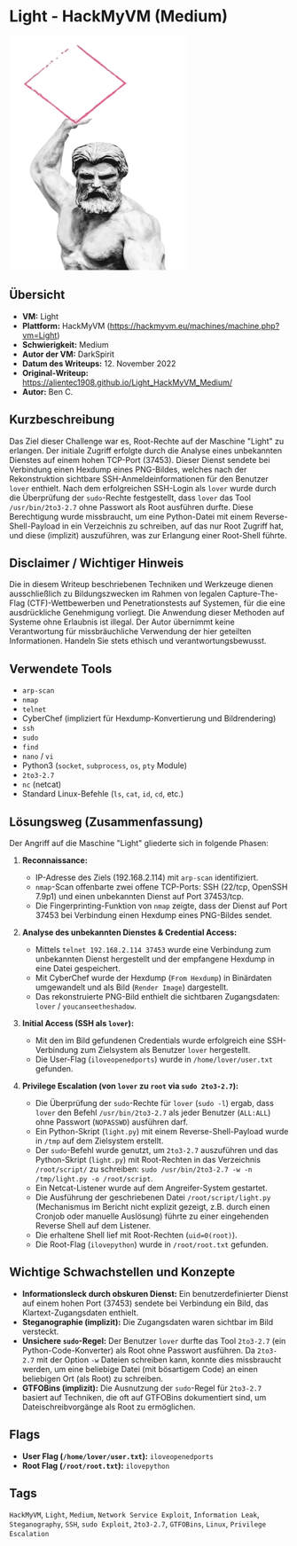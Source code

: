 # Light - HackMyVM (Medium)

![Light.png](Light.png)

## Übersicht

*   **VM:** Light
*   **Plattform:** HackMyVM (https://hackmyvm.eu/machines/machine.php?vm=Light)
*   **Schwierigkeit:** Medium
*   **Autor der VM:** DarkSpirit
*   **Datum des Writeups:** 12. November 2022
*   **Original-Writeup:** https://alientec1908.github.io/Light_HackMyVM_Medium/
*   **Autor:** Ben C.

## Kurzbeschreibung

Das Ziel dieser Challenge war es, Root-Rechte auf der Maschine "Light" zu erlangen. Der initiale Zugriff erfolgte durch die Analyse eines unbekannten Dienstes auf einem hohen TCP-Port (37453). Dieser Dienst sendete bei Verbindung einen Hexdump eines PNG-Bildes, welches nach der Rekonstruktion sichtbare SSH-Anmeldeinformationen für den Benutzer `lover` enthielt. Nach dem erfolgreichen SSH-Login als `lover` wurde durch die Überprüfung der `sudo`-Rechte festgestellt, dass `lover` das Tool `/usr/bin/2to3-2.7` ohne Passwort als Root ausführen durfte. Diese Berechtigung wurde missbraucht, um eine Python-Datei mit einem Reverse-Shell-Payload in ein Verzeichnis zu schreiben, auf das nur Root Zugriff hat, und diese (implizit) auszuführen, was zur Erlangung einer Root-Shell führte.

## Disclaimer / Wichtiger Hinweis

Die in diesem Writeup beschriebenen Techniken und Werkzeuge dienen ausschließlich zu Bildungszwecken im Rahmen von legalen Capture-The-Flag (CTF)-Wettbewerben und Penetrationstests auf Systemen, für die eine ausdrückliche Genehmigung vorliegt. Die Anwendung dieser Methoden auf Systeme ohne Erlaubnis ist illegal. Der Autor übernimmt keine Verantwortung für missbräuchliche Verwendung der hier geteilten Informationen. Handeln Sie stets ethisch und verantwortungsbewusst.

## Verwendete Tools

*   `arp-scan`
*   `nmap`
*   `telnet`
*   CyberChef (impliziert für Hexdump-Konvertierung und Bildrendering)
*   `ssh`
*   `sudo`
*   `find`
*   `nano` / `vi`
*   Python3 (`socket`, `subprocess`, `os`, `pty` Module)
*   `2to3-2.7`
*   `nc` (netcat)
*   Standard Linux-Befehle (`ls`, `cat`, `id`, `cd`, etc.)

## Lösungsweg (Zusammenfassung)

Der Angriff auf die Maschine "Light" gliederte sich in folgende Phasen:

1.  **Reconnaissance:**
    *   IP-Adresse des Ziels (192.168.2.114) mit `arp-scan` identifiziert.
    *   `nmap`-Scan offenbarte zwei offene TCP-Ports: SSH (22/tcp, OpenSSH 7.9p1) und einen unbekannten Dienst auf Port 37453/tcp.
    *   Die Fingerprinting-Funktion von `nmap` zeigte, dass der Dienst auf Port 37453 bei Verbindung einen Hexdump eines PNG-Bildes sendet.

2.  **Analyse des unbekannten Dienstes & Credential Access:**
    *   Mittels `telnet 192.168.2.114 37453` wurde eine Verbindung zum unbekannten Dienst hergestellt und der empfangene Hexdump in eine Datei gespeichert.
    *   Mit CyberChef wurde der Hexdump (`From Hexdump`) in Binärdaten umgewandelt und als Bild (`Render Image`) dargestellt.
    *   Das rekonstruierte PNG-Bild enthielt die sichtbaren Zugangsdaten: `lover` / `youcanseetheshadow`.

3.  **Initial Access (SSH als `lover`):**
    *   Mit den im Bild gefundenen Credentials wurde erfolgreich eine SSH-Verbindung zum Zielsystem als Benutzer `lover` hergestellt.
    *   Die User-Flag (`iloveopenedports`) wurde in `/home/lover/user.txt` gefunden.

4.  **Privilege Escalation (von `lover` zu `root` via `sudo 2to3-2.7`):**
    *   Die Überprüfung der `sudo`-Rechte für `lover` (`sudo -l`) ergab, dass `lover` den Befehl `/usr/bin/2to3-2.7` als jeder Benutzer (`ALL:ALL`) ohne Passwort (`NOPASSWD`) ausführen darf.
    *   Ein Python-Skript (`light.py`) mit einem Reverse-Shell-Payload wurde in `/tmp` auf dem Zielsystem erstellt.
    *   Der `sudo`-Befehl wurde genutzt, um `2to3-2.7` auszuführen und das Python-Skript (`light.py`) mit Root-Rechten in das Verzeichnis `/root/script/` zu schreiben: `sudo /usr/bin/2to3-2.7 -w -n /tmp/light.py -o /root/script`.
    *   Ein Netcat-Listener wurde auf dem Angreifer-System gestartet.
    *   Die Ausführung der geschriebenen Datei `/root/script/light.py` (Mechanismus im Bericht nicht explizit gezeigt, z.B. durch einen Cronjob oder manuelle Auslösung) führte zu einer eingehenden Reverse Shell auf dem Listener.
    *   Die erhaltene Shell lief mit Root-Rechten (`uid=0(root)`).
    *   Die Root-Flag (`ilovepython`) wurde in `/root/root.txt` gefunden.

## Wichtige Schwachstellen und Konzepte

*   **Informationsleck durch obskuren Dienst:** Ein benutzerdefinierter Dienst auf einem hohen Port (37453) sendete bei Verbindung ein Bild, das Klartext-Zugangsdaten enthielt.
*   **Steganographie (implizit):** Die Zugangsdaten waren sichtbar im Bild versteckt.
*   **Unsichere `sudo`-Regel:** Der Benutzer `lover` durfte das Tool `2to3-2.7` (ein Python-Code-Konverter) als Root ohne Passwort ausführen. Da `2to3-2.7` mit der Option `-w` Dateien schreiben kann, konnte dies missbraucht werden, um eine beliebige Datei (mit bösartigem Code) an einen beliebigen Ort (als Root) zu schreiben.
*   **GTFOBins (implizit):** Die Ausnutzung der `sudo`-Regel für `2to3-2.7` basiert auf Techniken, die oft auf GTFOBins dokumentiert sind, um Dateischreibvorgänge als Root zu ermöglichen.

## Flags

*   **User Flag (`/home/lover/user.txt`):** `iloveopenedports`
*   **Root Flag (`/root/root.txt`):** `ilovepython`

## Tags

`HackMyVM`, `Light`, `Medium`, `Network Service Exploit`, `Information Leak`, `Steganography`, `SSH`, `sudo Exploit`, `2to3-2.7`, `GTFOBins`, `Linux`, `Privilege Escalation`
